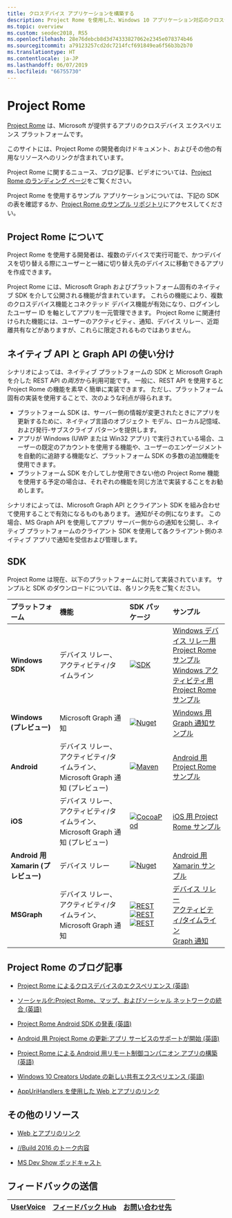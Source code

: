 ```yaml
---
title: クロスデバイス アプリケーションを構築する
description: Project Rome を使用した、Windows 10 アプリケーション対応のクロスデバイスおよびクロスプラットフォームの機能について説明します。
ms.topic: overview
ms.custom: seodec2018, RS5
ms.openlocfilehash: 28e76debcb8d3d74333827062e2345e078374b46
ms.sourcegitcommit: a79123257cd2dc7214fcf691849ea6f56b3b2b70
ms.translationtype: HT
ms.contentlocale: ja-JP
ms.lasthandoff: 06/07/2019
ms.locfileid: "66755730"
---
```

# <a name="project-rome"></a>Project Rome

[Project Rome](https://developer.microsoft.com/en-us/windows/project-rome) は、Microsoft が提供するアプリのクロスデバイス エクスペリエンス プラットフォームです。 

このサイトには、Project Rome の開発者向けドキュメント、およびその他の有用なリソースへのリンクが含まれています。

Project Rome に関するニュース、ブログ記事、ビデオについては、[Project Rome のランディング ページ](https://developer.microsoft.com/windows/project-rome)をご覧ください。

Project Rome を使用するサンプル アプリケーションについては、下記の SDK の表を確認するか、[Project Rome のサンプル リポジトリ](https://github.com/Microsoft/project-rome)にアクセスしてください。

## <a name="about-project-rome"></a>Project Rome について

Project Rome を使用する開発者は、複数のデバイスで実行可能で、かつデバイスを切り替える際にユーザーと一緒に切り替え先のデバイスに移動できるアプリを作成できます。

Project Rome には、Microsoft Graph およびプラットフォーム固有のネイティブ SDK を介して公開される機能が含まれています。 これらの機能により、複数のクロスデバイス機能とコネクテッド デバイス機能が有効になり、ログインしたユーザー ID を軸としてアプリを一元管理できます。 Project Rome に関連付けられた機能には、ユーザーのアクティビティ、通知、デバイス リレー、近距離共有などがありますが、これらに限定されるものではありません。

## <a name="choosing-between-native-apis-and-graph-apis"></a>ネイティブ API と Graph API の使い分け

シナリオによっては、ネイティブ プラットフォームの SDK と Microsoft Graph を介した REST API の*両方*から利用可能です。 一般に、REST API を使用すると Project Rome の機能を素早く簡単に実装できます。 ただし、プラットフォーム固有の実装を使用することで、次のような利点が得られます。

* プラットフォーム SDK は、サーバー側の情報が変更されたときにアプリを更新するために、ネイティブ言語のオブジェクト モデル、ローカル記憶域、および発行-サブスクライブ パターンを提供します。
* アプリが Windows (UWP または Win32 アプリ) で実行されている場合、ユーザーの既定のアカウントを使用する機能や、ユーザーのエンゲージメントを自動的に追跡する機能など、プラットフォーム SDK の多数の追加機能を使用できます。
* プラットフォーム SDK を介してしか使用できない他の Project Rome 機能を使用する予定の場合は、それぞれの機能を同じ方法で実装することをお勧めします。

シナリオによっては、Microsoft Graph API とクライアント SDK を組み合わせて使用することで有効になるものもあります。 通知がその例になります。 この場合、MS Graph API を使用してアプリ サーバー側からの通知を公開し、ネイティブ プラットフォームのクライアント SDK を使用して各クライアント側のネイティブ アプリで通知を受信および管理します。

## <a name="sdk"></a>SDK

Project Rome は現在、以下のプラットフォームに対して実装されています。 サンプルと SDK のダウンロードについては、各リンク先をご覧ください。

[windows-sdk]:             https://developer.microsoft.com/en-us/windows/downloads
[windows-sdk-badge]:       https://img.shields.io/badge/sdk-April%202018%20Update-brightgreen.svg
[windows-drsample]:        https://github.com/Microsoft/Windows-universal-samples/tree/master/Samples/RemoteSystems
[windows-afsample]:        https://github.com/Microsoft/Windows-universal-samples/tree/master/Samples/UserActivity 

[winredist-sdk]:           https://www.nuget.org/packages/Microsoft.ConnectedDevices.UserNotifications
[winredist-sdk-badge]:     https://img.shields.io/nuget/v/Microsoft.ConnectedDevices.UserNotifications.svg
[winredist-sample]:        https://github.com/microsoft/project-rome/tree/master/Windows/samples

[xamarin-sdk]:             https://www.nuget.org/packages/Microsoft.ConnectedDevices.Xamarin.Droid
[xamarin-sdk-badge]:       https://img.shields.io/nuget/v/Microsoft.ConnectedDevices.Xamarin.Droid.svg
[xamarin-sample]:          https://github.com/Microsoft/project-rome/tree/0.8.1/Xamarin/samples

[ios-sdk]:                 https://cocoapods.org/pods/ProjectRomeSdk
[ios-sdk-badge]:           https://img.shields.io/cocoapods/v/ProjectRomeSdk.svg
[ios-sample]:              https://github.com/microsoft/project-rome/tree/master/iOS/samples

[android-sdk]:             https://bintray.com/connecteddevices/maven/com.microsoft.connecteddevices%3Aconnecteddevices-sdk/_latestVersion
[android-sdk-badge]:       https://api.bintray.com/packages/connecteddevices/maven/com.microsoft.connecteddevices%3Aconnecteddevices-sdk/images/download.svg
[android-sample]:          https://github.com/microsoft/project-rome/tree/master/Android/samples

[graph-relay]:             https://developer.microsoft.com/graph/docs/api-reference/beta/resources/project_rome_overview
[graph-activities]:        https://developer.microsoft.com/graph/docs/api-reference/v1.0/resources/activity-feed-api-overview
[graph-notification]:      https://developer.microsoft.com/graph/docs/api-reference/beta/resources/notifications-api-overview

[graph-relay-badge]:       https://img.shields.io/badge/Device_Relay-Beta-orange.svg
[graph-activities-badge]:  https://img.shields.io/badge/Activities-1.0-brightgreen.svg
[graph-notification-badge]:https://img.shields.io/badge/Graph_Notifications-Beta-orange.svg

[graph-relay-sample]:        https://developer.microsoft.com/graph/docs/api-reference/beta/resources/project_rome_overview
[graph-activities-sample]:   https://developer.microsoft.com/graph/docs/api-reference/v1.0/resources/activity-feed-api-overview
[graph-notification-sample]: https://developer.microsoft.com/graph/docs/api-reference/beta/resources/notifications-api-overview



|   プラットフォーム                        | 機能                                                         |           SDK パッケージ                          |   サンプル                                       |
| :-------------------------------- | :--------------------------------------------------------------- |:---------------------------------------------- | :---------------------------------------------- |
| **Windows SDK**                   | デバイス リレー、アクティビティ/タイムライン                                | [![SDK][windows-sdk-badge]][windows-sdk]       | [Windows デバイス リレー用 Project Rome サンプル][windows-drsample] <br> [Windows アクティビティ用 Project Rome サンプル][windows-afsample]
| **Windows (プレビュー)**             |                                    Microsoft Graph 通知 | [![Nuget][winredist-sdk-badge]][winredist-sdk] | [Windows 用 Graph 通知サンプル][winredist-sample] 
| **Android**             | デバイス リレー、アクティビティ/タイムライン、Microsoft Graph 通知 (プレビュー) | [![Maven][android-sdk-badge]][android-sdk]     | [Android 用 Project Rome サンプル][android-sample]
| **iOS**                 | デバイス リレー、アクティビティ/タイムライン、Microsoft Graph 通知 (プレビュー) | [![CocoaPod][ios-sdk-badge]][ios-sdk]          | [iOS 用 Project Rome サンプル][ios-sample]
| **Android 用 Xamarin (プレビュー)** | デバイス リレー                                                     | [![Nuget][xamarin-sdk-badge]][xamarin-sdk]     | [Android 用 Xamarin サンプル][xamarin-sample]
| **MSGraph**                       | デバイス リレー、アクティビティ/タイムライン、Microsoft Graph 通知 | [![REST][graph-relay-badge]][graph-relay]<br> [![REST][graph-activities-badge]][graph-activities]<br>[![REST][graph-notification-badge]][graph-notification]          | [デバイス リレー][graph-relay-sample]<br>[アクティビティ/タイムライン][graph-activities-sample]<br>[Graph 通知][graph-notification-sample]

## <a name="project-rome-blog-posts"></a>Project Rome のブログ記事
* [Project Rome によるクロスデバイスのエクスペリエンス (英語)](https://blogs.windows.com/buildingapps/2016/10/11/cross-device-experience-with-project-rome/#iQTseFlAMJRopU9k.97)

* [ソーシャル化:Project Rome、マップ、およびソーシャル ネットワークの統合 (英語)](https://blogs.windows.com/buildingapps/2016/10/27/going-social-project-rome-maps-social-network-integration-app-dev-on-xbox-series/#SCfoEZ1q8c1yBMei.97)

* [Project Rome Android SDK の発表 (英語)](https://blogs.windows.com/buildingapps/2017/02/08/announcing-project-rome-android-sdk/#obDkvwkXOGa3tcTx.97)

* [Android 用 Project Rome の更新:アプリ サービスのサポートが開始 (英語)](https://blogs.windows.com/buildingapps/2017/03/23/project-rome-android-update-now-app-services-support/#DBm1Ic4JX8vXv2h0.97)

* [Project Rome による Android 用リモート制御コンパニオン アプリの構築 (英語)](https://blog.xamarin.com/building-remote-control-companion-app-android-project-rome/)

* [Windows 10 Creators Update の新しい共有エクスペリエンス (英語)](https://blogs.windows.com/buildingapps/2017/04/06/new-share-experience-windows-10-creators-update/#OGskrWcLLlrCTCSH.97)

* [AppUriHandlers を使用した Web とアプリのリンク](https://blogs.windows.com/buildingapps/2016/10/14/web-to-app-linking-with-appurihandlers/#fIh7USaxBYS8JqfT.97)

## <a name="other-resources"></a>その他のリソース

* [Web とアプリのリンク](https://docs.microsoft.com/en-us/windows/uwp/launch-resume/web-to-app-linking)

* [//Build 2016 のトーク内容](https://channel9.msdn.com/Events/Build/2016/B831)

* [MS Dev Show ポッドキャスト](http://msdevshow.com/2016/11/project-rome-with-shawn-henry/)

## <a name="give-feedback"></a>フィードバックの送信

|[UserVoice](https://wpdev.uservoice.com/forums/110705-universal-windows-platform/category/183208-connected-apps-and-devices-project-rome)|[フィードバック Hub](https://support.microsoft.com/en-us/help/4021566/windows-10-send-feedback-to-microsoft-with-feedback-hub-app)|[お問い合わせ先](mailto:projectrometeam@microsoft.com)|
|-----|-----|-----|
